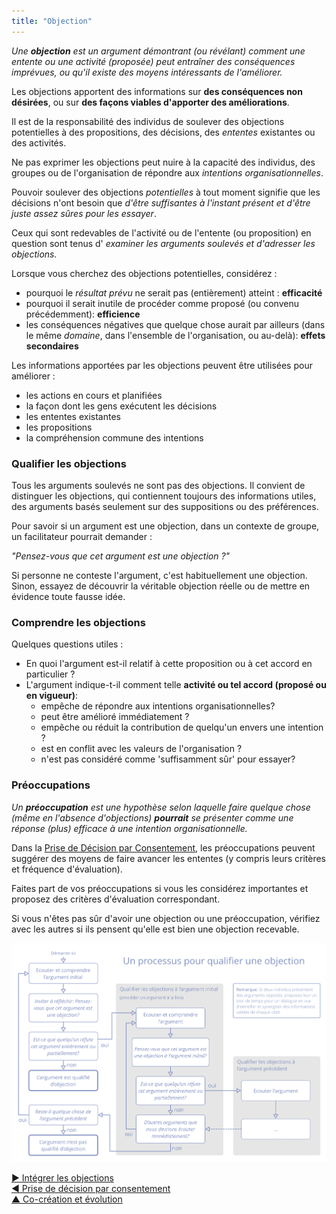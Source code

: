 ```yaml
---
title: "Objection"
---
```



_Une **objection** est un argument démontrant (ou révélant) comment une entente ou une activité (proposée) peut entraîner des conséquences imprévues, ou qu'il existe des moyens intéressants de l'améliorer._

Les objections apportent des informations sur **des conséquences non désirées**, ou sur **des façons viables d'apporter des améliorations**.

Il est de la responsabilité des individus de soulever des objections potentielles à des propositions, des décisions, des <dfn data-info="Entente: Une ligne directrice, un processus ou protocole établi de le but de guider le flux de valeur.">ententes</dfn> existantes ou des activités.

Ne pas exprimer les objections peut nuire à la capacité des individus, des groupes ou de l'organisation de répondre aux <dfn data-info="Moteur organisationnel: Une intention est le motif d’une personne ou d’un groupe à répondre à une situation particulière. Une intention est considérée comme une **intention organisationnelle** si y répondre aiderait l’organisation à générer de la valeur, à éliminer du gaspillage ou à éviter des dégâts.">intentions organisationnelles</dfn>.

Pouvoir soulever des objections *potentielles* à tout moment signifie que les décisions n'ont besoin que *d'être suffisantes à l'instant présent et d'être juste assez sûres pour les essayer*.

Ceux qui sont redevables de l'activité ou de l'entente (ou proposition) en question sont tenus d' *examiner les arguments soulevés et d'adresser les objections.*

Lorsque vous cherchez des objections potentielles, considérez :

- pourquoi le <dfn data-info="Résultat attendu: Le résultat escompté d&apos;une entente, d&apos;une action, d&apos;un projet ou d&apos;une stratégie.">résultat prévu</dfn> ne serait pas (entièrement) atteint : **efficacité**
- pourquoi il serait inutile de procéder comme proposé (ou convenu précédemment): **efficience**
- les conséquences négatives que quelque chose aurait par ailleurs (dans le même <dfn data-info="Domaine: Une zone d&apos;influence, d’activité et de prise de décisions distincte au sein d&apos;une organisation.">domaine</dfn>, dans l'ensemble de l'organisation, ou au-delà): **effets secondaires**

Les informations apportées par les objections peuvent être utilisées pour améliorer :

- les actions en cours et planifiées
- la façon dont les gens exécutent les décisions
- les ententes existantes
- les propositions
- la compréhension commune des intentions

### Qualifier les objections

Tous les arguments soulevés ne sont pas des objections. Il convient de distinguer les objections, qui contiennent toujours des informations utiles, des arguments basés seulement sur des suppositions ou des préférences.

Pour savoir si un argument est une objection, dans un contexte de groupe, un facilitateur pourrait demander :

*"Pensez-vous que cet argument est une objection ?"*

Si personne ne conteste l'argument, c'est habituellement une objection. Sinon, essayez de découvrir la véritable objection réelle ou de mettre en évidence toute fausse idée.

### Comprendre les objections

Quelques questions utiles :

- En quoi l'argument est-il relatif à cette proposition ou à cet accord en particulier ?
- L'argument indique-t-il comment telle **activité ou tel accord (proposé ou en vigueur)**: 
    - empêche de répondre aux intentions organisationnelles?
    - peut être amélioré immédiatement ?
    - empêche ou réduit la contribution de quelqu'un envers une intention ?
    - est en conflit avec les valeurs de l'organisation ?
    - n'est pas considéré comme 'suffisamment sûr' pour essayer?

### Préoccupations

_Un **préoccupation** est une hypothèse selon laquelle faire quelque chose (même en l'absence d'objections) **pourrait** se présenter comme une réponse (plus) efficace à une intention organisationnelle._

Dans la [Prise de Décision par Consentement](consent-decision-making.html), les préoccupations peuvent suggérer des moyens de faire avancer les ententes (y compris leurs critères et fréquence d'évaluation).

Faites part de vos préoccupations si vous les considérez importantes et proposez des critères d'évaluation correspondant.

Si vous n'êtes pas sûr d'avoir une objection ou une préoccupation, vérifiez avec les autres si ils pensent qu'elle est bien une objection recevable.

![Un processus pour qualifier une objection](img/agreements/qualify-objection-process.png)

[&#9654; Intégrer les objections](resolve-objections.html)<br/>[&#9664; Prise de décision par consentement](consent-decision-making.html)<br/>[&#9650; Co-création et évolution](co-creation-and-evolution.html)

